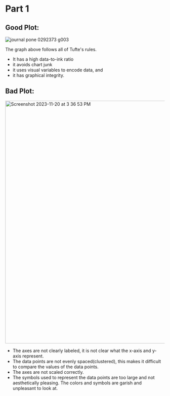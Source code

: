 # Part 1

## Good Plot:
![journal pone 0292373 g003](https://github.com/Muhideenthegreat/FDSFE_MMustapha/assets/73912076/fe1e9b60-b0fb-46fd-a4e8-34142be52675)

The graph above follows all of Tufte's rules.
- It has a high data-to-ink ratio
- it avoids chart junk
- it uses visual variables to encode data, and
- it has graphical integrity.

## Bad Plot:
<img width="768" alt="Screenshot 2023-11-20 at 3 36 53 PM" src="https://github.com/Muhideenthegreat/FDSFE_MMustapha/assets/73912076/277d9880-cab7-459f-b322-d81687c175c2">

- The axes are not clearly labeled, it is not clear what the x-axis and y-axis represent.
- The data points are not evenly spaced(clustered), this makes it difficult to compare the values of the data points.
- The axes are not scaled correctly. 
- The symbols used to represent the data points are too large and not aesthetically pleasing. The colors and symbols are garish and unpleasant to look at.
